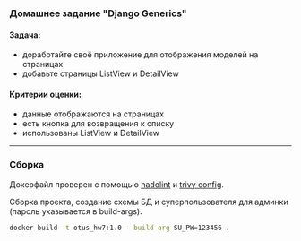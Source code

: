 ### Домашнее задание "Django Generics"
#### Задача:
- доработайте своё приложение для отображения моделей на страницах
- добавьте страницы ListView и DetailView
#### Критерии оценки:
- данные отображаются на страницах
- есть кнопка для возвращения к списку
- использованы ListView и DetailView
---

### Сборка
Докерфайл проверен с помощью [hadolint](https://hadolint.github.io/hadolint/) и [trivy config](https://aquasecurity.github.io/trivy/v0.17.0/).

Сборка проекта, создание схемы БД и суперпользователя для админки (пароль указывается в build-args).
```bash
docker build -t otus_hw7:1.0 --build-arg SU_PW=123456 .
```
